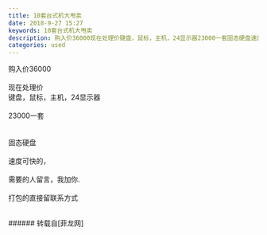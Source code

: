 ```yaml
---
title: 10套台式机大甩卖
date: 2018-9-27 15:27
keywords: 10套台式机大甩卖
description: 购入价36000现在处理价键盘，鼠标，主机，24显示器23000一套固态硬盘速度可快的，需要的人留言，我加你.打包的直接留联系方式
categories: used
---
```

<td class="t_f" id="postmessage_1890067">

购入价36000<br/>
<br/>
现在处理价<br/>
键盘，鼠标，主机，24显示器<br/>
<br/>
23000一套<br/>
<br/>
<br/>
固态硬盘<br/>
<br/>
速度可快的，<br/>
<br/>
需要的人留言，我加你.<br/>
<br/>
打包的直接留联系方式<br/>
<img alt="" border="0" class="zoom" data-cf-modified-b2956bf32fcaa0443a48a2c3-="" file="http://www.flw.ph/data/appbyme/upload/image/201809/27/93GRvrxca9Cq.jpg" id="aimg_Mp883" lazyloadthumb="1" onclick="" onmouseover="" src="http://www.flw.ph/data/appbyme/upload/image/201809/27/93GRvrxca9Cq.jpg"/><br/>
<br/>
</td>
###### 转载自[菲龙网]